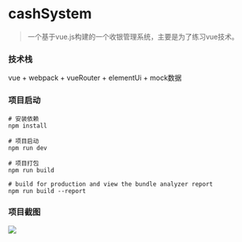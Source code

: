 # cashSystem

> 一个基于vue.js构建的一个收银管理系统，主要是为了练习vue技术。

### 技术栈

vue + webpack + vueRouter + elementUi + mock数据

### 项目启动

```
# 安装依赖
npm install

# 项目启动
npm run dev

# 项目打包
npm run build

# build for production and view the bundle analyzer report
npm run build --report
```

### 项目截图

![](https://github.com/tianshaojun/cashSystem/blob/master/img/01.jpg)



